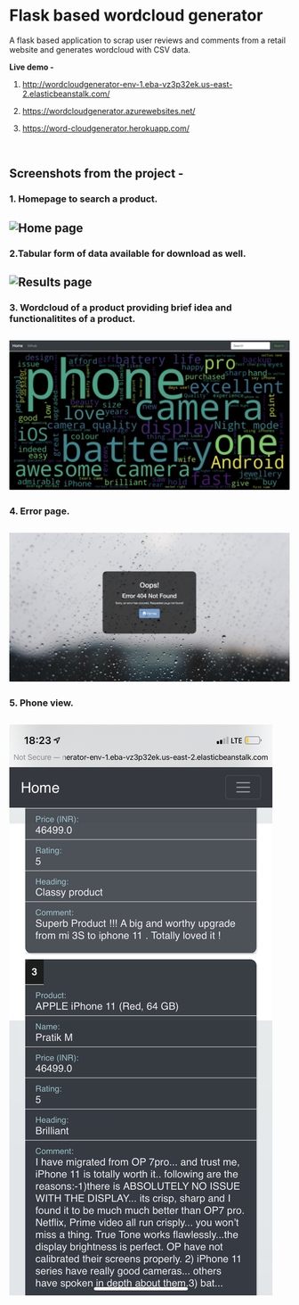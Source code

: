 # Flask based wordcloud generator
A flask based application to scrap user reviews and comments from a retail website and generates wordcloud with CSV data.


**Live demo -** 
1. http://wordcloudgenerator-env-1.eba-vz3p32ek.us-east-2.elasticbeanstalk.com/

2. https://wordcloudgenerator.azurewebsites.net/

3. https://word-cloudgenerator.herokuapp.com/
<br>

## Screenshots from the project -
### 1. Homepage to search a product.

![Home page](Screenshots/homepage.png)
---

### 2.Tabular form of data available for download as well. 

![Results page](Screenshots/results.png)
---

### 3. Wordcloud of a product providing brief idea and functionalitites of a product.

![Wordcloud display](Screenshots/wordcloud.png)
---

### 4. Error page.

![404 error page](Screenshots/error.png)
---

### 5. Phone view.

![view on phone](Screenshots/phone.PNG)
---

